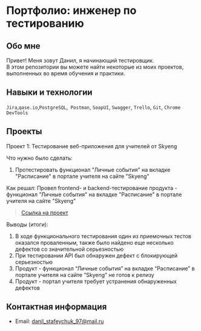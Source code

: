 # Портфолио: инженер по тестированию

## Обо мне 

Привет! Меня зовут Данил, я начинающий тестировщик. <br>
В этом репозитории вы можете найти некоторые из моих проектов, выполненных во время обучения и практики.
<br>

## Навыки и технологии
``Jira``,``qase.io``,``PostgreSQL``,`` Postman``, ``SoapUI``, ``Swagger``, ``Trello``, ``Git``, ``Chrome DevTools``

## Проекты

<p> Проект 1: Тестирование веб-приложения для учителей от Skyeng</p>
<p>Что нужно было сделать:<p>
<ol>
  <li>Протестировать функционал "Личные события" на вкладке "Расписание" в портале учителя на сайте "Skyeng" </li>
</ol>

<p>Как решал: Провел frontend- и backend-тестирование продукта - функционал "Личные события" на вкладке "Расписание" в портале учителя на сайте "Skyeng"<p>

> <a href="https://www.notion.so/84a558e56ffa40b3b34605ed59c09921">Ссылка на проект</a>
 
 <p>Выводы (итоги):<p>
<ol>
  <li>В ходе функционального тестирования один из приемочных тестов оказался проваленным, также было найдено еще несколько дефектов со значительной серьезностью</li>
  <li>При тестировании API был обнаружен дефект с блокирующей серьезностью</li>
  <li>Продукт - функционал “Личные события” на вкладке “Расписание” в портале учителя на сайте “Skyeng” не готов к релизу</li>
  <li>Продукт - портал учителя требует устранения обнаруженных дефектов</li>
</ol>

## Контактная информация
- Email: danil_stafeychuk_97@mail.ru
